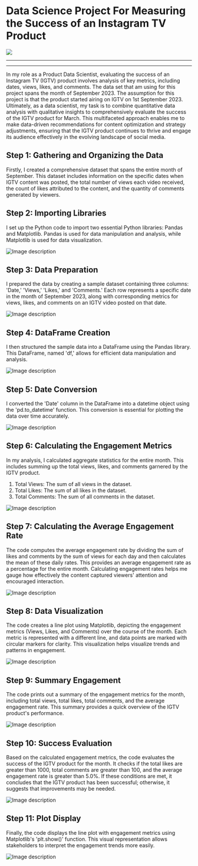 # **Data Science Project For Measuring the Success of an Instagram TV Product** 
![](https://miro.medium.com/v2/resize:fit:828/format:webp/0*p1i577qtNzzu1ODL.png) 
<hr>

<hr>In my role as a Product Data Scientist, evaluating the success of an Instagram TV (IGTV) product involves analysis of key metrics, including dates, views, likes, and comments. The data set that am using for this project spans the month of September 2023. The assumption for this project is that the product started airing on IGTV on 1st September 2023.  
<br>Ultimately, as a data scientist, my task is to combine quantitative data analysis with qualitative insights to comprehensively evaluate the success of the IGTV product for March. This multifaceted approach enables me to make data-driven recommendations for content optimization and strategy adjustments, ensuring that the IGTV product continues to thrive and engage its audience effectively in the evolving landscape of social media.

## **Step 1: Gathering and Organizing the Data**
Firstly, I created a comprehensive dataset that spans the entire month of September. This dataset includes information on the specific dates when IGTV content was posted, the total number of views each video received, the count of likes attributed to the content, and the quantity of comments generated by viewers.  
## **Step 2: Importing Libraries**  
I set up the Python code to import two essential Python libraries: Pandas and Matplotlib. Pandas is used for data manipulation and analysis, while Matplotlib is used for data visualization.  

![Image description](https://dev-to-uploads.s3.amazonaws.com/uploads/articles/7qhqmpditlh0iqdwoa4m.png)
## **Step 3: Data Preparation**  
I prepared the data by creating a sample dataset containing three columns: 'Date,' 'Views,' 'Likes,' and 'Comments.' Each row represents a specific date in the month of September 2023, along with corresponding metrics for views, likes, and comments on an IGTV video posted on that date.  

![Image description](https://dev-to-uploads.s3.amazonaws.com/uploads/articles/ro4cxkc4xnn152rg8i1s.png)
## **Step 4: DataFrame Creation**  
I then structured the sample data into a DataFrame using the Pandas library. This DataFrame, named 'df,' allows for efficient data manipulation and analysis.  

![Image description](https://dev-to-uploads.s3.amazonaws.com/uploads/articles/15m7u3ms12ceec2l4035.png)
## **Step 5: Date Conversion**  
I converted the 'Date' column in the DataFrame into a datetime object using the 'pd.to_datetime' function. This conversion is essential for plotting the data over time accurately.  

![Image description](https://dev-to-uploads.s3.amazonaws.com/uploads/articles/jcahzl60um2qmfkw7o14.png)
## **Step 6: Calculating the Engagement Metrics**  
In my analysis, I calculated aggregate statistics for the entire month. This includes summing up the total views, likes, and comments garnered by the IGTV product.  
1. Total Views: The sum of all views in the dataset.  
2. Total Likes: The sum of all likes in the dataset.  
3. Total Comments: The sum of all comments in the dataset.


![Image description](https://dev-to-uploads.s3.amazonaws.com/uploads/articles/axyiugemufgapnl9emho.png)

## **Step 7: Calculating the Average Engagement Rate**  
The code computes the average engagement rate by dividing the sum of likes and comments by the sum of views for each day and then calculates the mean of these daily rates. This provides an average engagement rate as a percentage for the entire month. Calculating engagement rates helps me gauge how effectively the content captured viewers' attention and encouraged interaction.  

![Image description](https://dev-to-uploads.s3.amazonaws.com/uploads/articles/suwhuvn8dk3vtaw6xv3h.png)

## **Step 8: Data Visualization**  
The code creates a line plot using Matplotlib, depicting the engagement metrics (Views, Likes, and Comments) over the course of the month. Each metric is represented with a different line, and data points are marked with circular markers for clarity. This visualization helps visualize trends and patterns in engagement.  

![Image description](https://dev-to-uploads.s3.amazonaws.com/uploads/articles/4bcf5ropnz5yisk971gt.png)
## **Step 9: Summary Engagement**  
The code prints out a summary of the engagement metrics for the month, including total views, total likes, total comments, and the average engagement rate. This summary provides a quick overview of the IGTV product's performance.  

![Image description](https://dev-to-uploads.s3.amazonaws.com/uploads/articles/vl6o1jjd93t35cyv14ae.png)
## **Step 10: Success Evaluation**  
Based on the calculated engagement metrics, the code evaluates the success of the IGTV product for the month. It checks if the total likes are greater than 1000, total comments are greater than 100, and the average engagement rate is greater than 5.0%. If these conditions are met, it concludes that the IGTV product has been successful; otherwise, it suggests that improvements may be needed.  

![Image description](https://dev-to-uploads.s3.amazonaws.com/uploads/articles/xoymwb7j6cbxt9no1ln6.png)
## **Step 11: Plot Display**  
Finally, the code displays the line plot with engagement metrics using Matplotlib's 'plt.show()' function. This visual representation allows stakeholders to interpret the engagement trends more easily.  

![Image description](https://dev-to-uploads.s3.amazonaws.com/uploads/articles/l4u9lahmjqama9crhphd.png)

